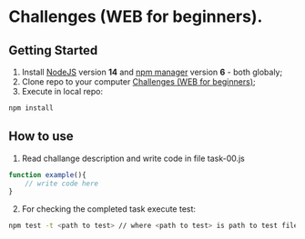 # Challenges (WEB for beginners).
## Getting Started
1. Install [NodeJS](https://nodejs.org) version **14** and [npm manager](https://www.npmjs.com/get-npm) version **6** - both globaly;
2. Clone repo to your computer [Challenges (WEB for beginners)](https://github.com/day0ff/TC);
3. Execute in local repo:
```bash
npm install
```
## How to use
1. Read challange description and write code in file task-00.js
```javascript
function example(){
	// write code here
}
```
2.  For checking the completed task execute test:
```bash
npm test -t <path to test> // where <path to test> is path to test file task-00.test.js
```